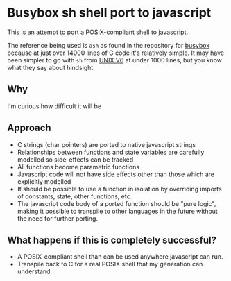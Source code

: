 # Busybox sh shell port to javascript

This is an attempt to port a [POSIX-compliant](https://pubs.opengroup.org/onlinepubs/009604499/utilities/xcu_chap02.html)
shell to javascript.

The reference being used is `ash` as found in the repository for
[busybox](https://github.com/brgl/busybox)
because at just over 14000 lines of C code it's relatively simple.
It may have been simpler to go with `sh` from [UNIX V6](https://github.com/seosgithub/sh_unix_v6)
at under 1000 lines, but you know what they say about hindsight.

## Why

I'm curious how difficult it will be

## Approach

- C strings (char pointers) are ported to native javascript strings
- Relationships between functions and state variables are carefully
  modelled so side-effects can be tracked
- All functions become parametric functions
- Javascript code will not have side effects other than those which
  are explicitly modelled
- It should be possible to use a function in isolation by overriding
  imports of constants, state, other functions, etc.
- The javascript code body of a ported function should be "pure logic",
  making it possible to transpile to other languages in the future
  without the need for further porting.

## What happens if this is completely successful?

- A POSIX-compliant shell than can be used anywhere javascript can run.
- Transpile back to C for a real POSIX shell that my generation can understand.
